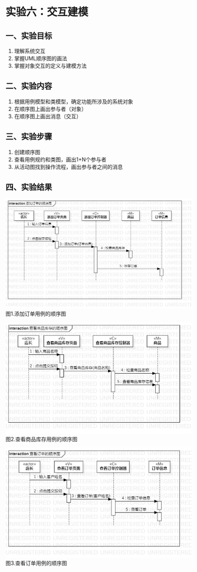 # 实验六：交互建模

## 一、实验目标

1. 理解系统交互
2. 掌握UML顺序图的画法
3. 掌握对象交互的定义与建模方法

## 二、实验内容

1. 根据用例模型和类模型，确定功能所涉及的系统对象
2. 在顺序图上画出参与者（对象）
3. 在顺序图上画出消息（交互）

## 三、实验步骤

1. 创建顺序图
2. 查看用例规约和类图，画出1+N个参与者
3. 从活动图找到操作流程，画出参与者之间的消息

## 四、实验结果

![顺序图1](./添加订单的顺序图.jpg)  
图1.添加订单用例的顺序图

![顺序图2](./查看商品库存的顺序图.jpg)  
图2.查看商品库存用例的顺序图

![顺序图3](./查看订单的顺序图.jpg)  
图3.查看订单用例的顺序图
